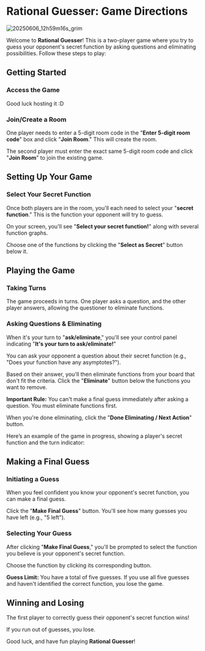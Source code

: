 # Rational Guesser: Game Directions
![20250606_12h59m16s_grim](https://github.com/user-attachments/assets/5bbd79ff-0b7c-4fc1-a068-b5a198ac3947)

Welcome to **Rational Guesser**! This is a two-player game where you try to guess your opponent's secret function by asking questions and eliminating possibilities. Follow these steps to play:

## Getting Started

### Access the Game

Good luck hosting it :D 

### Join/Create a Room

One player needs to enter a 5-digit room code in the "**Enter 5-digit room code**" box and click "**Join Room**." This will create the room.

The second player must enter the exact same 5-digit room code and click "**Join Room**" to join the existing game.

## Setting Up Your Game

### Select Your Secret Function

Once both players are in the room, you'll each need to select your "**secret function**." This is the function your opponent will try to guess.

On your screen, you'll see "**Select your secret function!**" along with several function graphs.

Choose one of the functions by clicking the "**Select as Secret**" button below it.

## Playing the Game

### Taking Turns

The game proceeds in turns. One player asks a question, and the other player answers, allowing the questioner to eliminate functions.

### Asking Questions & Eliminating

When it's your turn to "**ask/eliminate**," you'll see your control panel indicating "**It's your turn to ask/eliminate!**"

You can ask your opponent a question about their secret function (e.g., "Does your function have any asymptotes?").

Based on their answer, you'll then eliminate functions from your board that don't fit the criteria. Click the "**Eliminate**" button below the functions you want to remove.

**Important Rule:** You can't make a final guess immediately after asking a question. You must eliminate functions first.

When you're done eliminating, click the "**Done Eliminating / Next Action**" button.

Here’s an example of the game in progress, showing a player's secret function and the turn indicator:

## Making a Final Guess

### Initiating a Guess

When you feel confident you know your opponent's secret function, you can make a final guess.

Click the "**Make Final Guess**" button. You'll see how many guesses you have left (e.g., "5 left").

### Selecting Your Guess

After clicking "**Make Final Guess**," you'll be prompted to select the function you believe is your opponent's secret function.

Choose the function by clicking its corresponding button.

**Guess Limit:** You have a total of five guesses. If you use all five guesses and haven't identified the correct function, you lose the game.

## Winning and Losing

The first player to correctly guess their opponent's secret function wins!

If you run out of guesses, you lose.

Good luck, and have fun playing **Rational Guesser**!
